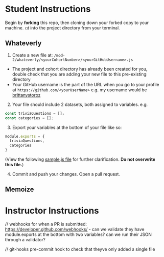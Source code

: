 # Student Instructions

Begin by **forking** this repo, then cloning down your forked copy to your machine. `cd` into the project directory from your terminal.


## Whateverly

1) Create a new file at: `/mod-2/whateverly/<yourCohortNumber>/<yourGitHubUsername>.js`

  * The project and cohort directory has already been created for you, double check that you are adding your new file to this pre-existing directory
  * Your GitHub username is the part of the URL when you go to your profile at `https://github.com/<yourUserName>` e.g. my username would be [brittanystoroz](https://github.com/brittanystoroz)

2) Your file should include 2 datasets, both assigned to variables. e.g.

```js
const triviaQuestions = [];
const categories = [];
```

3) Export your variables at the bottom of your file like so:

```js
module.exports = {
  triviaQuestions,
  categories
}
```

(View the following [sample.js file]() for further clarification. **Do not overwrite this file.**)

4) Commit and push your changes. Open a pull request.




## Memoize





# Instructor Instructions


// webhooks for when a PR is submitted: https://developer.github.com/webhooks/ - can we validate they have module.exports at the bottom with two variables? can we run their JSON through a validator?


// git-hooks pre-commit hook to check that theyve only added a single file

